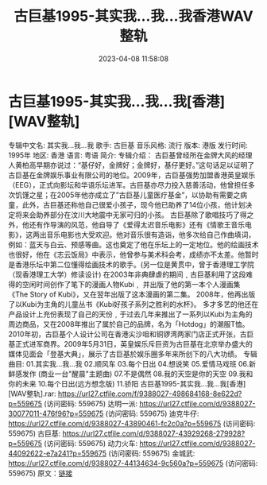 ﻿---
title: 古巨基1995-其实我…我…我香港WAV整轨
date: 2023-04-08 11:58:08
categories: WAV车载音乐、镜像
tags: 华语中文
---
# 古巨基1995-其实我…我…我[香港][WAV整轨]

专辑中文名: 其实我…我…我
歌手: 古巨基
音乐风格: 流行
版本: 港版
发行时间: 1995年
地区: 香港
语言: 粤语
简介:
专辑介绍：
古巨基曾经所在金牌大风的经理人黄柏高早期亦说过：“基仔好，金牌好；金牌好，基仔更好。”这句话足以证明了古巨基在金牌娱乐事业有限公司的地位。2009年，古巨基强势加盟香港英皇娱乐（EEG），正式向影坛和华语乐坛进军。古巨基亦尽力投入慈善活动，他曾担任多次饥馑之星；在2005年他亦成立了”古巨基儿童医疗基金”，以协助有需要之病童，此外，古巨基还称他自己很爱小孩子，现今他已助养了14位小孩，他计划决定将来会助养部分在汶川大地震中无家可归的小孩。
古巨基除了歌唱技巧了得之外，他还有作导演的风范，他自导了《爱得太迟音乐电影》还有《情歌王音乐电影》，这两出音乐电影也大受欢迎。他对音乐很有造诣，他多次给自己作曲填词，例如：蓝天与白云、预感等曲。这也奠定了他在乐坛上的一定地位。他的绘画技术也很好，他在《志云饭局》中表示，他曾参与美术科会考，成绩亦不太差。他暂时是香港乐坛中第二位懂得绘画技术的歌手。(另一位是黄贯中，曾于香港理工学院（现香港理工大学）修读设计)
在2003年非典肆虐的期间﹐古巨基利用了这段难得的空闲时间创作了笔下的漫画人物Kubi﹐ 并出版了他的第一本个人漫画集《The
Story of Kubi》，又在翌年出版了这本漫画的第二集。
2008年，他再出版了以Kubi为主角的儿童丛书《Kubi好孩子系列之胜利的水杯》。
多才多艺的他还在产品设计上充份表现了自己的天份﹐于过去几年来推出了一系列以Kubi为主角的周边商品，又在2008年推出了属於自己的品牌，名为「Hotdog」的潮服T恤。2010年初，古巨基个人设计公司在香港尖沙咀和铜锣湾两家门店正式开张，古巨基正式进军商界。2009年5月31日，英皇娱乐斥巨资为古巨基在北京举办盛大的媒体见面会「登基大典」，展示了古巨基於娱乐圈多年来所创下的八大功绩。
专辑曲目:
01.其实我…我…我
02.顺风车
03.每个日出
04.想说笑
05.爱情马戏班
06.新鲜感发作 (商业一台"醒晨"主题曲)
07.不是偶然
08.我的天空是你的天空
09.我和你的未来
10.每个日出(远方想念版)
11.骄阳
古巨基1995-其实我…我…我[香港][WAV整轨].rar: https://url27.ctfile.com/f/9388027-498684168-8e622d?p=559675
(访问密码: 559675)
达明一派: https://url27.ctfile.com/d/9388027-30077011-476f96?p=559675
(访问密码: 559675)
迪克牛仔: https://url27.ctfile.com/d/9388027-43890461-fc2c0a?p=559675
(访问密码: 559675)
古巨基: https://url27.ctfile.com/d/9388027-43929268-279928?p=559675
(访问密码: 559675)
动力火车: https://url27.ctfile.com/d/9388027-44092622-e7a241?p=559675
(访问密码: 559675)
金城武: https://url27.ctfile.com/d/9388027-44134634-9c560a?p=559675
(访问密码: 559675)
原文：[链接](https://blog.sina.com.cn/s/blog_1647c7e76010311ct.html)